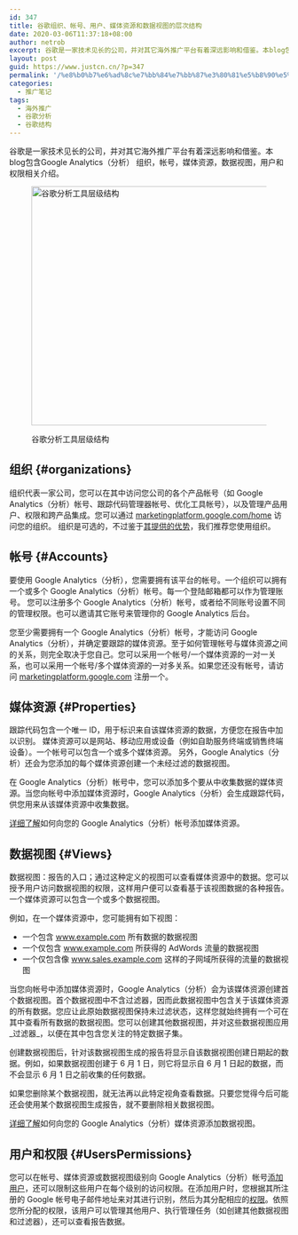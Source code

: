 ```yaml
---
id: 347
title: 谷歌组织、帐号、用户、媒体资源和数据视图的层次结构
date: 2020-03-06T11:37:18+08:00
author: netrob
excerpt: 谷歌是一家技术见长的公司，并对其它海外推广平台有着深远影响和借鉴。本blog包含Google Analytics（分析） 组织，帐号，媒体资源，数据视图，用户和权限相关介绍。
layout: post
guid: https://www.justcn.cn/?p=347
permalink: '/%e8%b0%b7%e6%ad%8c%e7%bb%84%e7%bb%87%e3%80%81%e5%b8%90%e5%8f%b7%e3%80%81%e7%94%a8%e6%88%b7%e3%80%81%e5%aa%92%e4%bd%93%e8%b5%84%e6%ba%90%e5%92%8c%e6%95%b0%e6%8d%ae%e8%a7%86%e5%9b%be%e7%9a%84%e5%b1%82/'
categories:
  - 推广笔记
tags:
  - 海外推广
  - 谷歌分析
  - 谷歌结构
---
```

谷歌是一家技术见长的公司，并对其它海外推广平台有着深远影响和借鉴。本blog包含Google Analytics（分析） 组织，帐号，媒体资源，数据视图，用户和权限相关介绍。<figure class="wp-block-image size-large">

<img loading="lazy" width="500" height="431" src="https://www.justcn.cn/wp-content/uploads/2020/03/谷歌分析工具层级结构.png" alt="谷歌分析工具层级结构" class="wp-image-348" srcset="https://www.justcn.cn/wp-content/uploads/2020/03/谷歌分析工具层级结构.png 500w, https://www.justcn.cn/wp-content/uploads/2020/03/谷歌分析工具层级结构-300x259.png 300w" sizes="(max-width: 500px) 100vw, 500px" /> <figcaption>谷歌分析工具层级结构</figcaption></figure> 

## 组织 {#organizations}

组织代表一家公司，您可以在其中访问您公司的各个产品帐号（如 Google Analytics（分析）帐号、跟踪代码管理器帐号、优化工具帐号），以及管理产品用户、权限和跨产品集成。您可以通过 [marketingplatform.google.com/home](https://marketingplatform.google.com/home) 访问您的组织。 组织是可选的，不过鉴于[其提供的优势](https://support.google.com/marketingplatform/answer/6379818)，我们推荐您使用组织。 

## 帐号 {#Accounts}

要使用 Google Analytics（分析），您需要拥有该平台的帐号。一个组织可以拥有一个或多个 Google Analytics（分析）帐号。每一个登陆邮箱都可以作为管理账号。 您可以注册多个 Google Analytics（分析）帐号，或者给不同账号设置不同的管理权限。也可以邀请其它账号来管理你的 Google Analytics 后台。

您至少需要拥有一个 Google Analytics（分析）帐号，才能访问 Google Analytics（分析），并确定要跟踪的媒体资源。至于如何管理帐号与媒体资源之间的关系，则完全取决于您自己。您可以采用一个帐号/一个媒体资源的一对一关系，也可以采用一个帐号/多个媒体资源的一对多关系。如果您还没有帐号，请访问 [marketingplatform.google.com](https://marketingplatform.google.com/) 注册一个。

## 媒体资源 {#Properties}

跟踪代码包含一个唯一 ID，用于标识来自该媒体资源的数据，方便您在报告中加以识别。 媒体资源可以是网站、移动应用或设备（例如自助服务终端或销售终端设备）。一个帐号可以包含一个或多个媒体资源。 另外，Google Analytics（分析）还会为您添加的每个媒体资源创建一个未经过滤的数据视图。 

在 Google Analytics（分析）帐号中，您可以添加多个要从中收集数据的媒体资源。当您向帐号中添加媒体资源时，Google Analytics（分析）会生成跟踪代码，供您用来从该媒体资源中收集数据。

[详细了解](https://support.google.com/analytics/answer/1042508)如何向您的 Google Analytics（分析）帐号添加媒体资源。

## 数据视图 {#Views}

数据视图：报告的入口；通过这种定义的视图可以查看媒体资源中的数据。您可以授予用户访问数据视图的权限，这样用户便可以查看基于该视图数据的各种报告。一个媒体资源可以包含一个或多个数据视图。

例如，在一个媒体资源中，您可能拥有如下视图：

  * 一个包含 www.example.com 所有数据的数据视图
  * 一个仅包含 www.example.com 所获得的 AdWords 流量的数据视图
  * 一个仅包含像 www.sales.example.com 这样的子网域所获得的流量的数据视图

当您向帐号中添加媒体资源时，Google Analytics（分析）会为该媒体资源创建首个数据视图。首个数据视图中不含过滤器，因而此数据视图中包含关于该媒体资源的所有数据。您应让此原始数据视图保持未过滤状态，这样您就始终拥有一个可在其中查看所有数据的数据视图。您可以创建其他数据视图，并对这些数据视图应用_过滤器_，以便在其中包含您关注的特定数据子集。

创建数据视图后，针对该数据视图生成的报告将显示自该数据视图创建日期起的数据。例如，如果数据视图创建于 6 月 1 日，则它将显示自 6 月 1 日起的数据，而不会显示 6 月 1 日之前收集的任何数据。

如果您删除某个数据视图，就无法再以此特定视角查看数据。只要您觉得今后可能还会使用某个数据视图生成报告，就不要删除相关数据视图。

[详细了解](https://support.google.com/analytics/answer/1009714)如何向您的 Google Analytics（分析）媒体资源添加数据视图。

## 用户和权限 {#UsersPermissions}

您可以在帐号、媒体资源或数据视图级别向 Google Analytics（分析）帐号[添加用户](https://support.google.com/analytics/answer/1009702)，还可以限制这些用户在每个级别的访问权限。在添加用户时，您根据其所注册的 Google 帐号电子邮件地址来对其进行识别，然后为其分配相应的[权限](https://support.google.com/analytics/answer/2884495)。依照您所分配的权限，该用户可以管理其他用户、执行管理任务（如创建其他数据视图和过滤器），还可以查看报告数据。